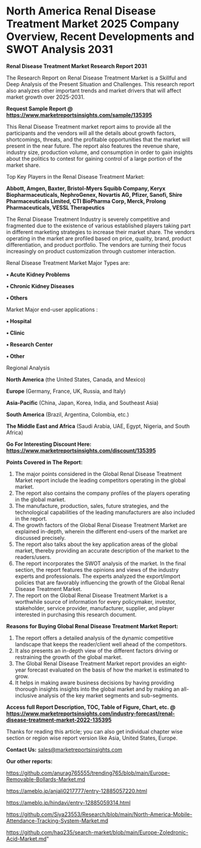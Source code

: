 # North America Renal Disease Treatment Market 2025 Company Overview, Recent Developments and SWOT Analysis 2031

<strong>Renal Disease Treatment Market Research Report 2031</strong>

The Research Report on Renal Disease Treatment Market is a Skillful and Deep Analysis of the Present Situation and Challenges. This research report also analyzes other important trends and market drivers that will affect market growth over 2025-2031.

<strong>Request Sample Report @ <a href=https://www.marketreportsinsights.com/sample/135395>https://www.marketreportsinsights.com/sample/135395</a></strong>

This Renal Disease Treatment market report aims to provide all the participants and the vendors will all the details about growth factors, shortcomings, threats, and the profitable opportunities that the market will present in the near future. The report also features the revenue share, industry size, production volume, and consumption in order to gain insights about the politics to contest for gaining control of a large portion of the market share.

Top Key Players in the Renal Disease Treatment Market:

<strong>Abbott, Amgen, Baxter, Bristol-Myers Squibb Company, Keryx Biopharmaceuticals, NephroGenex, Novartis AG, Pfizer, Sanofi, Shire Pharmaceuticals Limited, CTI BioPharma Corp, Merck, Prolong Pharmaceuticals, VESSL Therapeutics</strong>

The Renal Disease Treatment Industry is severely competitive and fragmented due to the existence of various established players taking part in different marketing strategies to increase their market share. The vendors operating in the market are profiled based on price, quality, brand, product differentiation, and product portfolio. The vendors are turning their focus increasingly on product customization through customer interaction.

Renal Disease Treatment Market Major Types are:

<strong>• Acute Kidney Problems

• Chronic Kidney Diseases

• Others</strong>

Market Major end-user applications :

<strong>• Hospital

• Clinic

• Research Center

• Other</strong>

Regional Analysis

</u><strong><b>North America</b></strong> (the United States, Canada, and Mexico)

<strong><b>Europe </b></strong>(Germany, France, UK, Russia, and Italy)

<strong><b>Asia-Pacific</b></strong> (China, Japan, Korea, India, and Southeast Asia)

<strong><b>South America</b></strong> (Brazil, Argentina, Colombia, etc.)

<strong><b>The Middle East and Africa</b></strong> (Saudi Arabia, UAE, Egypt, Nigeria, and South Africa)

<strong>Go For Interesting Discount Here: <a href=https://www.marketreportsinsights.com/discount/135395>https://www.marketreportsinsights.com/discount/135395</a></strong>

<strong>Points Covered in The Report:</strong>
<ol>
  <li>The major points considered in the Global Renal Disease Treatment Market report include the leading competitors operating in the global market.</li>
  <li>The report also contains the company profiles of the players operating in the global market.</li>
  <li>The manufacture, production, sales, future strategies, and the technological capabilities of the leading manufacturers are also included in the report.</li>
  <li>The growth factors of the Global Renal Disease Treatment Market are explained in-depth, wherein the different end-users of the market are discussed precisely.</li>
  <li>The report also talks about the key application areas of the global market, thereby providing an accurate description of the market to the readers/users.</li>
  <li>The report incorporates the SWOT analysis of the market. In the final section, the report features the opinions and views of the industry experts and professionals. The experts analyzed the export/import policies that are favorably influencing the growth of the Global Renal Disease Treatment Market.</li>
  <li>The report on the Global Renal Disease Treatment Market is a worthwhile source of information for every policymaker, investor, stakeholder, service provider, manufacturer, supplier, and player interested in purchasing this research document.</li>
</ol>
<strong>Reasons for Buying Global Renal Disease Treatment Market Report:</strong>

<ol>
  <li>The report offers a detailed analysis of the dynamic competitive landscape that keeps the reader/client well ahead of the competitors.</li>
  <li>It also presents an in-depth view of the different factors driving or restraining the growth of the global market.</li>
  <li>The Global Renal Disease Treatment Market report provides an eight-year forecast evaluated on the basis of how the market is estimated to grow.</li>
  <li>It helps in making aware business decisions by having providing thorough insights insights into the global market and by making an all-inclusive analysis of the key market segments and sub-segments.</li>
</ol>
<strong>Access full Report Description, TOC, Table of Figure, Chart, etc. @ <a href=https://www.marketreportsinsights.com/industry-forecast/renal-disease-treatment-market-2022-135395>https://www.marketreportsinsights.com/industry-forecast/renal-disease-treatment-market-2022-135395</a></strong>


Thanks for reading this article; you can also get individual chapter wise section or region wise report version like Asia, United States, Europe.

<strong>Contact Us:</strong>
sales@marketreportsinsights.com

<strong>Our other reports:</strong>

<a href=https://github.com/anurag765555/trending765/blob/main/Europe-Removable-Bollards-Market.md>https://github.com/anurag765555/trending765/blob/main/Europe-Removable-Bollards-Market.md</a>

<a href=https://ameblo.jp/anjali0217777/entry-12885057220.html>https://ameblo.jp/anjali0217777/entry-12885057220.html</a>

<a href=https://ameblo.jp/hindavi/entry-12885059314.html>https://ameblo.jp/hindavi/entry-12885059314.html</a>

<a href=https://github.com/Siya23553/Research/blob/main/North-America-Mobile-Attendance-Tracking-System-Market.md>https://github.com/Siya23553/Research/blob/main/North-America-Mobile-Attendance-Tracking-System-Market.md</a>

<a href=https://github.com/haq235/search-market/blob/main/Europe-Zoledronic-Acid-Market.md>https://github.com/haq235/search-market/blob/main/Europe-Zoledronic-Acid-Market.md</a>"
